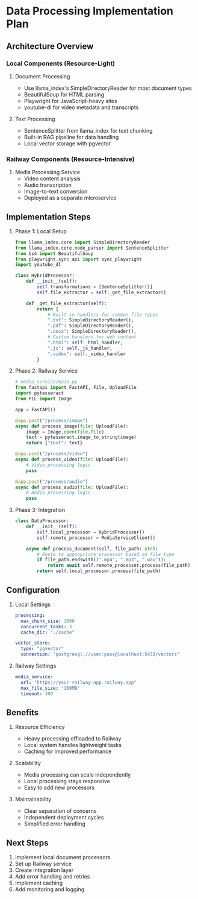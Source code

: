 # Data Processing Implementation Plan

## Architecture Overview

### Local Components (Resource-Light)
1. Document Processing
   - Use llama_index's SimpleDirectoryReader for most document types
   - BeautifulSoup for HTML parsing
   - Playwright for JavaScript-heavy sites
   - youtube-dl for video metadata and transcripts

2. Text Processing
   - SentenceSplitter from llama_index for text chunking
   - Built-in RAG pipeline for data handling
   - Local vector storage with pgvector

### Railway Components (Resource-Intensive)
1. Media Processing Service
   - Video content analysis
   - Audio transcription
   - Image-to-text conversion
   - Deployed as a separate microservice

## Implementation Steps

1. Phase 1: Local Setup
   ```python
   from llama_index.core import SimpleDirectoryReader
   from llama_index.core.node_parser import SentenceSplitter
   from bs4 import BeautifulSoup
   from playwright.sync_api import sync_playwright
   import youtube_dl

   class HybridProcessor:
       def __init__(self):
           self.transformations = [SentenceSplitter()]
           self.file_extractor = self._get_file_extractor()

       def _get_file_extractor(self):
           return {
               # Built-in handlers for common file types
               ".txt": SimpleDirectoryReader(),
               ".pdf": SimpleDirectoryReader(),
               ".docx": SimpleDirectoryReader(),
               # Custom handlers for web content
               ".html": self._html_handler,
               ".js": self._js_handler,
               ".video": self._video_handler
           }
   ```

2. Phase 2: Railway Service
   ```python
   # media_service/main.py
   from fastapi import FastAPI, File, UploadFile
   import pytesseract
   from PIL import Image

   app = FastAPI()

   @app.post("/process/image")
   async def process_image(file: UploadFile):
       image = Image.open(file.file)
       text = pytesseract.image_to_string(image)
       return {"text": text}

   @app.post("/process/video")
   async def process_video(file: UploadFile):
       # Video processing logic
       pass

   @app.post("/process/audio")
   async def process_audio(file: UploadFile):
       # Audio processing logic
       pass
   ```

3. Phase 3: Integration
   ```python
   class DataProcessor:
       def __init__(self):
           self.local_processor = HybridProcessor()
           self.remote_processor = MediaServiceClient()

       async def process_document(self, file_path: str):
           # Route to appropriate processor based on file type
           if file_path.endswith((".mp4", ".mp3", ".wav")):
               return await self.remote_processor.process(file_path)
           return self.local_processor.process(file_path)
   ```

## Configuration

1. Local Settings
   ```yaml
   processing:
     max_chunk_size: 1000
     concurrent_tasks: 3
     cache_dir: "./cache"

   vector_store:
     type: "pgvector"
     connection: "postgresql://user:pass@localhost:5432/vectors"
   ```

2. Railway Settings
   ```yaml
   media_service:
     url: "https://your-railway-app.railway.app"
     max_file_size: "100MB"
     timeout: 300
   ```

## Benefits
1. Resource Efficiency
   - Heavy processing offloaded to Railway
   - Local system handles lightweight tasks
   - Caching for improved performance

2. Scalability
   - Media processing can scale independently
   - Local processing stays responsive
   - Easy to add new processors

3. Maintainability
   - Clear separation of concerns
   - Independent deployment cycles
   - Simplified error handling

## Next Steps
1. Implement local document processors
2. Set up Railway service
3. Create integration layer
4. Add error handling and retries
5. Implement caching
6. Add monitoring and logging
